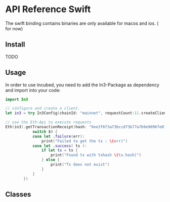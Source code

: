# API Reference Swift

The swift binding contains binaries are only available for macos and ios. ( for now)

## Install


TODO

## Usage

In order to use incubed, you need to add the In3-Package as dependency and import into your code:

```swift
import In3

// configure and create a client.
let in3 = try In3Config(chainId: "mainnet", requestCount:1).createClient()

// use the Eth-Api to execute requests
Eth(in3).getTransactionReceipt(hash: "0xe3f6f3a73bccd73b77a7b9e9096fe07b9341e7d1d8f1ad8b8e5207f2fe349fa0").observe(using: {
            switch $0 {
            case let .failure(err):
                print("Failed to get the tx : \(err)")
            case let .success( tx ):
                if let tx = tx {
                    print("Found tx with txhash \(tx.hash)")
                } else {
                    print("Tx does not exist")
                }
            }
        })
```

## Classes



